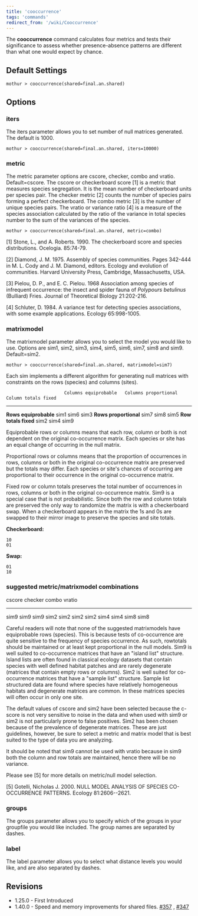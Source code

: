 ```yaml
---
title: 'cooccurrence'
tags: 'commands'
redirect_from: '/wiki/Cooccurrence'
---
```

The **cooccurrence** command calculates four
metrics and tests their significance to assess whether presence-absence
patterns are different than what one would expect by chance.

## Default Settings

    mothur > cooccurrence(shared=final.an.shared)

## Options

### iters

The iters parameter allows you to set number of null matrices generated.
The default is 1000.

    mothur > cooccurrence(shared=final.an.shared, iters=10000)

### metric

The metric parameter options are cscore, checker, combo and vratio.
Default=cscore. The cscore or checkerboard score \[1\] is a metric that
measures species segregation. It is the mean number of checkerboard
units per species pair. The checker metric \[2\] counts the number of
species pairs forming a perfect checkerboard. The combo metric \[3\] is
the number of unique species pairs. The vratio or variance ratio \[4\]
is a measure of the species association calculated by the ratio of the
variance in total species number to the sum of the variances of the
species.

    mothur > cooccurrence(shared=final.an.shared, metric=combo)

\[1\] Stone, L., and A. Roberts. 1990. The checkerboard score and
species distributions. Ocelogia. 85:74-79.

\[2\] Diamond, J. M. 1975. Assembly of species communities. Pages
342-444 in M. L. Cody and J. M. Diamond, editors. Ecology and evolution
of communities. Harvard University Press, Cambridge, Massachusetts, USA.

\[3\] Pielou, D. P., and E. C. Pielou. 1968 Association among species of
infrequent occurrence: the insect and spider fauna of *Polypours
betulinus* (Bulliard) Fries. Journal of Theoretical Biology 21:202-216.

\[4\] Schluter, D. 1984. A variance test for detecting species
associations, with some example applications. Ecology 65:998-1005.

### matrixmodel

The matrixmodel parameter allows you to select the model you would like
to use. Options are sim1, sim2, sim3, sim4, sim5, sim6, sim7, sim8 and
sim9. Default=sim2.

    mothur > cooccurrence(shared=final.an.shared, matrixmodel=sim7)

Each sim implements a different algorithm for generating null matrices
with constraints on the rows (species) and columns (sites).

                          Columns equiprobable   Columns proportional   Column totals fixed
  ----------------------- ---------------------- ---------------------- ---------------------
  **Rows equiprobable**   sim1                   sim6                   sim3
  **Rows proportional**   sim7                   sim8                   sim5
  **Row totals fixed**    sim2                   sim4                   sim9

Equiprobable rows or columns means that each row, column or both is not
dependent on the original co-occurrence matrix. Each species or site has
an equal change of occurring in the null matrix.

Proportional rows or columns means that the proportion of occurrences in
rows, columns or both in the original co-occurrence matrix are preserved
but the totals may differ. Each species or site's chances of occurring
are proportional to their occurrence in the original co-occurrence
matrix.

Fixed row or column totals preserves the total number of occurrences in
rows, columns or both in the original co-occurrence matrix. Sim9 is a
special case that is not probabilistic. Since both the row and column
totals are preserved the only way to randomize the matrix is with a
checkerboard swap. When a checkerboard appears in the matrix the 1s and
0s are swapped to their mirror image to preserve the species and site
totals.

**Checkerboard:**

    10
    01

**Swap:**

    01
    10

### suggested metric/matrixmodel combinations

  cscore   checker   combo   vratio
  -------- --------- ------- --------
  sim9     sim9      sim9    sim2
  sim2     sim2      sim2    sim4
                     sim4    sim8
                     sim8    

Careful readers will note that none of the suggested matrixmodels have
equiprobable rows (species). This is because tests of co-occurrence are
quite sensitive to the frequency of species occurrence. As such,
rowtotals should be maintained or at least kept proportional in the null
models. Sim9 is well suited to co-occurrence matrices that have an
"island list" structure. Island lists are often found in classical
ecology datasets that contain species with well defined habitat patches
and are rarely degenerate (matrices that contain empty rows or columns).
Sim2 is well suited for co-occurrence matrices that have a "sample
list" structure. Sample list structured data are found where species
have relatively homogeneous habitats and degenerate matrices are common.
In these matrices species will often occur in only one site.

The default values of cscore and sim2 have been selected because the
c-score is not very sensitive to noise in the data and when used with
sim9 or sim2 is not particularly prone to false positives. Sim2 has been
chosen because of the prevalence of degenerate matrices. These are just
guidelines, however, be sure to select a metric and matrix model that is
best suited to the type of data you are analyzing.

It should be noted that sim9 cannot be used with vratio because in sim9
both the column and row totals are maintained, hence there will be no
variance.

Please see \[5\] for more details on metric/null model selection.

\[5\] Gotelli, Nicholas J. 2000. NULL MODEL ANALYSIS OF SPECIES
CO-OCCURRENCE PATTERNS. Ecology 81:2606--2621.

### groups

The groups parameter allows you to specify which of the groups in your
groupfile you would like included. The group names are separated by
dashes.

### label

The label parameter allows you to select what distance levels you would
like, and are also separated by dashes.

## Revisions

-   1.25.0 - First Introduced
-   1.40.0 - Speed and memory improvements for shared files.
    [\#357](https://github.com/mothur/mothur/issues/357) ,
    [\#347](https://github.com/mothur/mothur/issues/347)



